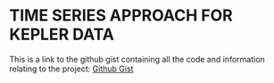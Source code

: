 # TIME SERIES APPROACH FOR KEPLER DATA

This is a link to the github gist containing all the code and information relating to the project: 
[Github Gist](https://gist.github.com/Torus403/b98799102002cf463f49e75fb259665f)
